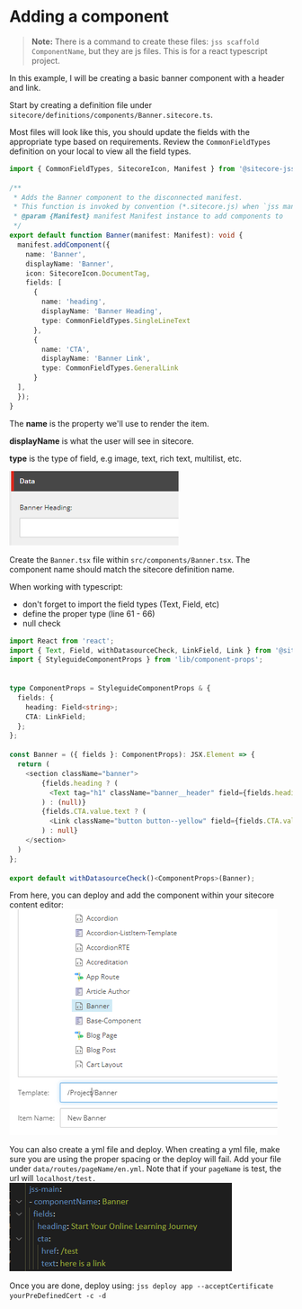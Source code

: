 # Adding a component 

> **Note:** There is a command to create these files: `jss scaffold ComponentName`, but they are js files. This is for a react typescript project.

In this example, I will be creating a basic banner component with a header and link.

Start by creating a definition file under `sitecore/definitions/components/Banner.sitecore.ts`. 

Most files will look like this, you should update the fields with the appropriate type based on requirements. Review the `CommonFieldTypes` definition on your local to view all the field types.

```typescript
import { CommonFieldTypes, SitecoreIcon, Manifest } from '@sitecore-jss/sitecore-jss-manifest';

/**
 * Adds the Banner component to the disconnected manifest.
 * This function is invoked by convention (*.sitecore.js) when `jss manifest` is run.
 * @param {Manifest} manifest Manifest instance to add components to
 */
export default function Banner(manifest: Manifest): void {
  manifest.addComponent({
    name: 'Banner',
    displayName: 'Banner',
    icon: SitecoreIcon.DocumentTag,
    fields: [
      { 
        name: 'heading',
        displayName: 'Banner Heading',
        type: CommonFieldTypes.SingleLineText
      },
      { 
        name: 'CTA',
        displayName: 'Banner Link',
        type: CommonFieldTypes.GeneralLink
      }
  ],
  });
}
```

The **name** is the property we'll use to render the item.

**displayName** is what the user will see in sitecore.

**type** is the type of field, e.g image, text, rich text, multilist, etc.

![sitecore display name field example](/banner01.PNG)


Create the `Banner.tsx` file within `src/components/Banner.tsx`.
The component name should match the sitecore definition name.

When working with typescript:
- don't forget to import the field types (Text, Field, etc)
- define the proper type (line 61 - 66)
- null check 


```typescript
import React from 'react';
import { Text, Field, withDatasourceCheck, LinkField, Link } from '@sitecore-jss/sitecore-jss-nextjs';
import { StyleguideComponentProps } from 'lib/component-props';


type ComponentProps = StyleguideComponentProps & {
  fields: {
    heading: Field<string>;
    CTA: LinkField; 
  };
};

const Banner = ({ fields }: ComponentProps): JSX.Element => {
  return (
    <section className="banner">
        {fields.heading ? (
          <Text tag="h1" className="banner__header" field={fields.heading} />
        ) : (null)}
        {fields.CTA.value.text ? (
          <Link className="button button--yellow" field={fields.CTA.value} />
        ) : null}
    </section>
  )
};

export default withDatasourceCheck()<ComponentProps>(Banner);
```

From here, you can deploy and add the component within your sitecore content editor:
![add component within sitecore](/banner02.PNG)

You can also create a yml file and deploy. When creating a yml file, make sure you are using the proper spacing or the deploy will fail.
Add your file under `data/routes/pageName/en.yml`. Note that if your `pageName` is test, the url will `localhost/test.`
![yml file with spacing and component name](/banner03.PNG)

Once you are done, deploy using:
`jss deploy app --acceptCertificate yourPreDefinedCert -c -d`

